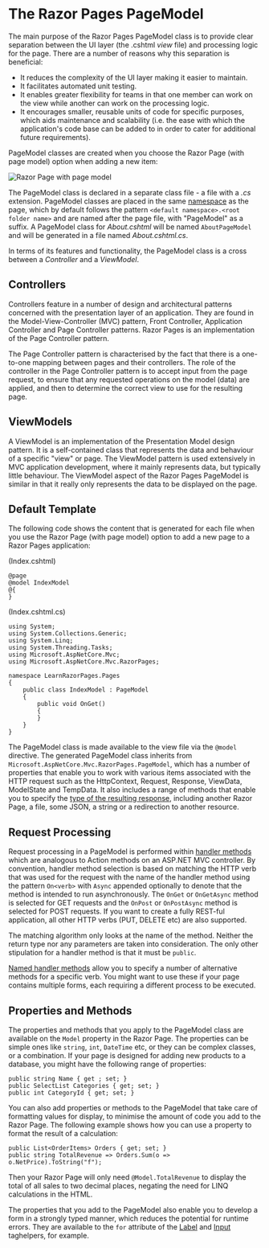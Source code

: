 ﻿# The Razor Pages PageModel

The main purpose of the Razor Pages PageModel class is to provide clear separation between the UI layer (the .cshtml _view_ file) and processing logic for the page. There are a number of reasons why this separation is beneficial:

*   It reduces the complexity of the UI layer making it easier to maintain.
*   It facilitates automated unit testing.
*   It enables greater flexibility for teams in that one member can work on the view while another can work on the processing logic.
*   It encourages smaller, reusable units of code for specific purposes, which aids maintenance and scalability (i.e. the ease with which the application's code base can be added to in order to cater for additional future requirements).

PageModel classes are created when you choose the Razor Page (with page model) option when adding a new item:

![Razor Page with page model](/images/13-07-2017-08-19-45.png)

The PageModel class is declared in a separate class file - a file with a _.cs_ extension. PageModel classes are placed in the same [namespace](/miscellaneous/namespaces) as the page, which by default follows the pattern `<default namespace>.<root folder name>` and are named after the page file, with "PageModel" as a suffix. A PageModel class for _About.cshtml_ will be named `AboutPageModel` and will be generated in a file named _About.cshtml.cs_.

In terms of its features and functionality, the PageModel class is a cross between a _Controller_ and a _ViewModel_.

## Controllers

Controllers feature in a number of design and architectural patterns concerned with the presentation layer of an application. They are found in the Model-View-Controller (MVC) pattern, Front Controller, Application Controller and Page Controller patterns. Razor Pages is an implementation of the Page Controller pattern.

The Page Controller pattern is characterised by the fact that there is a one-to-one mapping between pages and their controllers. The role of the controller in the Page Controller pattern is to accept input from the page request, to ensure that any requested operations on the model (data) are applied, and then to determine the correct view to use for the resulting page.

## ViewModels

A ViewModel is an implementation of the Presentation Model design pattern. It is a self-contained class that represents the data and behaviour of a specific "view" or page. The ViewModel pattern is used extensively in MVC application development, where it mainly represents data, but typically little behaviour. The ViewModel aspect of the Razor Pages PageModel is similar in that it really only represents the data to be displayed on the page.

## Default Template

The following code shows the content that is generated for each file when you use the Razor Page (with page model) option to add a new page to a Razor Pages application:

(Index.cshtml)

```
@page
@model IndexModel
@{
}

```

(Index.cshtml.cs)

```
using System;
using System.Collections.Generic;
using System.Linq;
using System.Threading.Tasks;
using Microsoft.AspNetCore.Mvc;
using Microsoft.AspNetCore.Mvc.RazorPages;

namespace LearnRazorPages.Pages
{
    public class IndexModel : PageModel
    {
        public void OnGet()
        {
        }
    }
}

```

The PageModel class is made available to the view file via the `@model` directive. The generated PageModel class inherits from `Microsoft.AspNetCore.Mvc.RazorPages.PageModel`, which has a number of properties that enable you to work with various items associated with the HTTP request such as the HttpContext, Request, Response, ViewData, ModelState and TempData. It also includes a range of methods that enable you to specify the [type of the resulting response](/razor-pages/action-results), including another Razor Page, a file, some JSON, a string or a redirection to another resource.

## Request Processing

Request processing in a PageModel is performed within [handler methods](/razor-pages/handler-methods) which are analogous to Action methods on an ASP.NET MVC controller. By convention, handler method selection is based on matching the HTTP verb that was used for the request with the name of the handler method using the pattern `On<verb>` with `Async` appended optionally to denote that the method is intended to run asynchronously. The `OnGet` or `OnGetAsync` method is selected for GET requests and the `OnPost` or `OnPostAsync` method is selected for POST requests. If you want to create a fully REST-ful application, all other HTTP verbs (PUT, DELETE etc) are also supported.

The matching algorithm only looks at the name of the method. Neither the return type nor any parameters are taken into consideration. The only other stipulation for a handler method is that it must be `public`.

[Named handler methods](/razor-pages/handler-methods#named-handlers) allow you to specify a number of alternative methods for a specific verb. You might want to use these if your page contains multiple forms, each requiring a different process to be executed.

## Properties and Methods

The properties and methods that you apply to the PageModel class are available on the `Model` property in the Razor Page. The properties can be simple ones like `string`, `int`, `DateTime` etc, or they can be complex classes, or a combination. If your page is designed for adding new products to a database, you might have the following range of properties:

```
public string Name { get ; set; }
public SelectList Categories { get; set; }
public int CategoryId { get; set; }

```

You can also add properties or methods to the PageModel that take care of formatting values for display, to minimise the amount of code you add to the Razor Page. The following example shows how you can use a property to format the result of a calculation:

```
public List<OrderItems> Orders { get; set; }
public string TotalRevenue => Orders.Sum(o => o.NetPrice).ToString("f");

```

Then your Razor Page will only need `@Model.TotalRevenue` to display the total of all sales to two decimal places, negating the need for LINQ calculations in the HTML.

The properties that you add to the PageModel also enable you to develop a form in a strongly typed manner, which reduces the potential for runtime errors. They are available to the `for` attribute of the [Label](/razor-pages/tag-helpers/label-tag-helper) and [Input](/razor-pages/tag-helpers/input-tag-helper) taghelpers, for example.